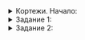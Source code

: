 <details>  
<summary>Кортежи. Начало:</summary>

# Кортежи. Начало

В прошлых уроках мы определили структуру  `AnimalObservation`:

```cpp
struct AnimalObservation {
	string name;
	int days_ago;
	int health_level;
};

```

Для сортировки значений  `days_ago`  и  `health_level`  применили пару. Но если решим сортировать сначала по давности наблюдения, затем по уровню здоровья, а при равенстве обеих числовых характеристик — по имени, пары в компараторе уже не подойдут.

Здесь нужен класс  `tuple`  из одноимённой библиотеки. Он собирает в кортеж набор объектов произвольного размера. Объектов в кортеже может быть сколько угодно.

![1.png](https://github.com/AYglazk0v/practicum_Cpp_developer/blob/main/sprint1/%D0%9F%D0%B0%D1%80%D1%8B_%D0%B8_%D0%BA%D0%BE%D1%80%D1%82%D0%B5%D0%B6%D0%B8/%D0%9A%D0%BE%D1%80%D1%82%D0%B5%D0%B6%D0%B8_%D0%9D%D0%B0%D1%87%D0%B0%D0%BB%D0%BE/image/1.png?raw=true)

Кортежи, как и пары, сравниваются лексикографически:

```cpp
const AnimalObservation lhs = {"Степан"s, 2, 8};
const AnimalObservation rhs = {"Захар"s,  2, 8};
cout << (tuple(lhs.days_ago, lhs.health_level, lhs.name)
		 < tuple(rhs.days_ago, rhs.health_level, rhs.name)) << endl;
// выведет 0, так как "Степан"s > "Захар"s

```

Если такой код не скомпилируется, используйте функцию  `make_tuple`. Она работает в более старых компиляторах.

Кортежи позволяют писать простые и понятные операторы сравнения для структур.

</details>  

<details>  
<summary>Задание 1:</summary>
<p>Перепишите компаратор из предыдущего урока, применив кортежи.</p>

<p>Код должен вывести следующее:</p>

<pre><code>104 0 0.3 5
102 0 1.2 4
100 0 0.5 4
101 1 0.5 4
103 2 1.2 4
</code></pre>

<h3>Подсказка</h3>

<p>Документы нужно упорядочить сначала по возрастанию статусов, а при их равенстве — по убыванию рейтинга, затем по убыванию релевантности. Но при сравнении кортежей все компоненты сравниваются одинаково. Поэтому при создании кортежа удобно умножить рейтинг и релевантность на −1.</p>

</details>

<details>  
<summary>Задание 2:</summary>
<p>Копирование кода — это зло. В компараторе продублирована половина кода — создание кортежа по объекту. Когда такой код написан для <code>lhs</code>, велик соблазн его скопировать и исправить <code>lhs</code> на <code>rhs</code>. Но исправляя, можем что-то упустить в одном из параметров. Вынесите создание кортежа в отдельный метод <code>MakeKey</code> структуры <code>Document</code>.</p>

<p><code>MakeKey</code> должен возвращать кортеж, который можно сравнивать вместо исходных объектов — так, чтобы компаратор выглядел просто как <code>return lhs.MakeKey() &lt; rhs.MakeKey();</code></p>

<h3>Подсказка</h3>

<p>Явно указывать возвращаемый тип для нового метода не нужно. Укажите вместо него <code>auto</code>, а в теле метода верните <code>tuple(...)</code> — компилятор сам поймёт, о каком типе речь.</p>
</details>  
